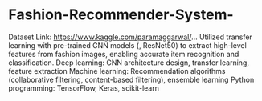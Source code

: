 # Fashion-Recommender-System-
Dataset Link: https://www.kaggle.com/paramaggarwal/...
Utilized transfer learning with pre-trained CNN models (, ResNet50) to extract high-level features from fashion images, 
enabling accurate item recognition and classification.
Deep learning: CNN architecture design, transfer learning, feature extraction
Machine learning: Recommendation algorithms (collaborative filtering, content-based filtering), ensemble learning
Python programming: TensorFlow, Keras, scikit-learn
